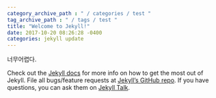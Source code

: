 ```yaml
---
category_archive_path : " / categories / test "
tag_archive_path : " / tags / test "
title: "Welcome to Jekyll!"
date: 2017-10-20 08:26:28 -0400
categories: jekyll update
---
```

너무어렵다.

Check out the [Jekyll docs][jekyll-docs] for more info on how to get the most out of Jekyll. File all bugs/feature requests at [Jekyll’s GitHub repo][jekyll-gh]. If you have questions, you can ask them on [Jekyll Talk][jekyll-talk].

[jekyll-docs]: https://jekyllrb.com/docs/home
[jekyll-gh]:   https://github.com/jekyll/jekyll
[jekyll-talk]: https://talk.jekyllrb.com/